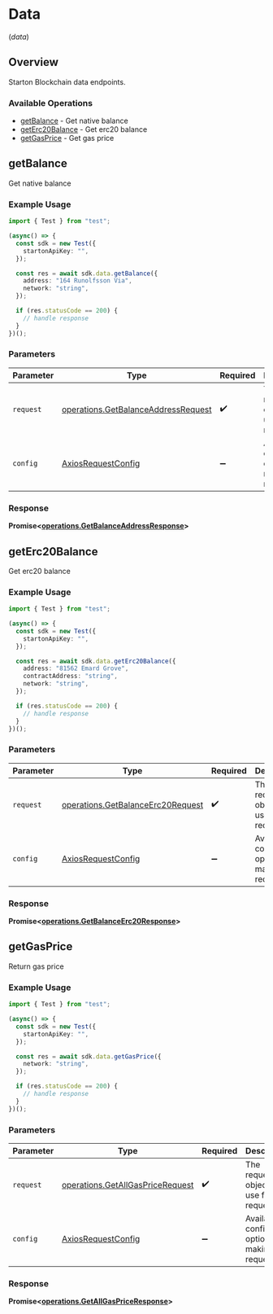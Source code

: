 # Data
(*data*)

## Overview

Starton Blockchain data endpoints.

### Available Operations

* [getBalance](#getbalance) - Get native balance
* [getErc20Balance](#geterc20balance) - Get erc20 balance
* [getGasPrice](#getgasprice) - Get gas price

## getBalance

Get native balance

### Example Usage

```typescript
import { Test } from "test";

(async() => {
  const sdk = new Test({
    startonApiKey: "",
  });

  const res = await sdk.data.getBalance({
    address: "164 Runolfsson Via",
    network: "string",
  });

  if (res.statusCode == 200) {
    // handle response
  }
})();
```

### Parameters

| Parameter                                                                                  | Type                                                                                       | Required                                                                                   | Description                                                                                |
| ------------------------------------------------------------------------------------------ | ------------------------------------------------------------------------------------------ | ------------------------------------------------------------------------------------------ | ------------------------------------------------------------------------------------------ |
| `request`                                                                                  | [operations.GetBalanceAddressRequest](../../models/operations/getbalanceaddressrequest.md) | :heavy_check_mark:                                                                         | The request object to use for the request.                                                 |
| `config`                                                                                   | [AxiosRequestConfig](https://axios-http.com/docs/req_config)                               | :heavy_minus_sign:                                                                         | Available config options for making requests.                                              |


### Response

**Promise<[operations.GetBalanceAddressResponse](../../models/operations/getbalanceaddressresponse.md)>**


## getErc20Balance

Get erc20 balance

### Example Usage

```typescript
import { Test } from "test";

(async() => {
  const sdk = new Test({
    startonApiKey: "",
  });

  const res = await sdk.data.getErc20Balance({
    address: "81562 Emard Grove",
    contractAddress: "string",
    network: "string",
  });

  if (res.statusCode == 200) {
    // handle response
  }
})();
```

### Parameters

| Parameter                                                                              | Type                                                                                   | Required                                                                               | Description                                                                            |
| -------------------------------------------------------------------------------------- | -------------------------------------------------------------------------------------- | -------------------------------------------------------------------------------------- | -------------------------------------------------------------------------------------- |
| `request`                                                                              | [operations.GetBalanceErc20Request](../../models/operations/getbalanceerc20request.md) | :heavy_check_mark:                                                                     | The request object to use for the request.                                             |
| `config`                                                                               | [AxiosRequestConfig](https://axios-http.com/docs/req_config)                           | :heavy_minus_sign:                                                                     | Available config options for making requests.                                          |


### Response

**Promise<[operations.GetBalanceErc20Response](../../models/operations/getbalanceerc20response.md)>**


## getGasPrice

Return gas price

### Example Usage

```typescript
import { Test } from "test";

(async() => {
  const sdk = new Test({
    startonApiKey: "",
  });

  const res = await sdk.data.getGasPrice({
    network: "string",
  });

  if (res.statusCode == 200) {
    // handle response
  }
})();
```

### Parameters

| Parameter                                                                            | Type                                                                                 | Required                                                                             | Description                                                                          |
| ------------------------------------------------------------------------------------ | ------------------------------------------------------------------------------------ | ------------------------------------------------------------------------------------ | ------------------------------------------------------------------------------------ |
| `request`                                                                            | [operations.GetAllGasPriceRequest](../../models/operations/getallgaspricerequest.md) | :heavy_check_mark:                                                                   | The request object to use for the request.                                           |
| `config`                                                                             | [AxiosRequestConfig](https://axios-http.com/docs/req_config)                         | :heavy_minus_sign:                                                                   | Available config options for making requests.                                        |


### Response

**Promise<[operations.GetAllGasPriceResponse](../../models/operations/getallgaspriceresponse.md)>**

